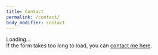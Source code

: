 ```yaml
---
title: Contact
permalink: /contact/
body_modifier: contact
---
```


<div id="wufoo-zj7n3p0031t5xx">
  Loading... <br>
  If the form takes too long to load, you can <a href="http://coogie.wufoo.com/forms/z7x4m1" target="_blank">contact me here</a>.
</div>

<script type="text/javascript">
  var zj7n3p0031t5xx;
  (function(d, t) {
    var s = d.createElement(t), options = {
      'userName':'coogie',
      'formHash':'zj7n3p0031t5xx',
      'autoResize':true,
      'height':'558',
      'async':true,
      'host':'wufoo.com',
      'header':'show',
      'ssl':true
    };
    s.src = ('https:' == d.location.protocol ? 'https://' : 'http://') + 'www.wufoo.com/scripts/embed/form.js';
    s.onload = s.onreadystatechange = function() {
      var rs = this.readyState;
      if (rs) if (rs != 'complete') if (rs != 'loaded') return;
      try {
        zj7n3p0031t5xx = new WufooForm();
        zj7n3p0031t5xx.initialize(options);
        zj7n3p0031t5xx.display();
      } catch (e) {
      }
    };
    var scr = d.getElementsByTagName(t)[0],
        par = scr.parentNode;
    par.insertBefore(s, scr);
  })(document, 'script');
</script>
